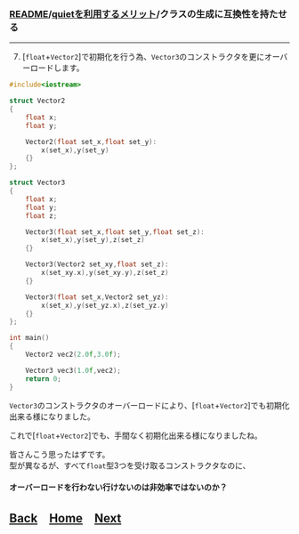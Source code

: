 ### [README](../../README.md)/[quietを利用するメリット](merit_0_0.md)/クラスの生成に互換性を持たせる

***
7. [`float`+`Vector2`]で初期化を行う為、`Vector3`のコンストラクタを更にオーバーロードします。

``` C++
#include<iostream>

struct Vector2
{
    float x;
    float y;

    Vector2(float set_x,float set_y):
        x(set_x),y(set_y)
    {}
};

struct Vector3
{
    float x;
    float y;
    float z;

    Vector3(float set_x,float set_y,float set_z):
        x(set_x),y(set_y),z(set_z)
    {}

    Vector3(Vector2 set_xy,float set_z):
        x(set_xy.x),y(set_xy.y),z(set_z)
    {}

    Vector3(float set_x,Vector2 set_yz):
        x(set_x),y(set_yz.x),z(set_yz.y)
    {}
};

int main()
{
    Vector2 vec2(2.0f,3.0f);

    Vector3 vec3(1.0f,vec2);
    return 0;
}
``` 
`Vector3`のコンストラクタのオーバーロードにより、[`float`+`Vector2`]でも初期化出来る様になりました。

これで[`float`+`Vector2`]でも、手間なく初期化出来る様になりましたね。

皆さんこう思ったはずです。  
型が異なるが、すべて`float`型3つを受け取るコンストラクタなのに、
#### **オーバーロード**を行わない行けないのは非効率ではないのか？


## [Back](merit_1_4.md)　[Home](merit_0_0.md)　[Next](merit_1_6.md)　
